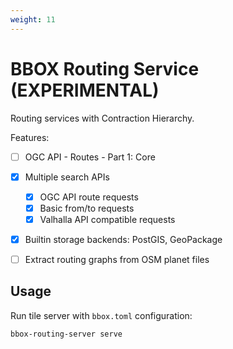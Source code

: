 ```yaml
---
weight: 11
---
```


# BBOX Routing Service (EXPERIMENTAL)

Routing services with Contraction Hierarchy.

Features:
- [ ] OGC API - Routes - Part 1: Core
- [x] Multiple search APIs
  - [x] OGC API route requests
  - [x] Basic from/to requests
  - [x] Valhalla API compatible requests
- [x] Builtin storage backends: PostGIS, GeoPackage
- [ ] Extract routing graphs from OSM planet files


## Usage

Run tile server with `bbox.toml` configuration:

    bbox-routing-server serve
